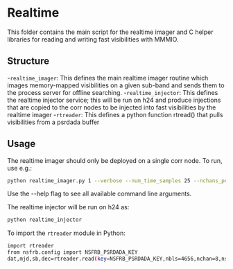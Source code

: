 # Realtime

This folder contains the main script for the realtime imager and C helper libraries for reading and writing fast visibilities with MMMIO.

## Structure

-`realtime_imager`: This defines the main realtime imager routine which images memory-mapped visibilities on a given sub-band and sends them to the process server for offline searching.
-`realtime_injector`: This defines the realtime injector service; this will be run on h24 and produce injections that are copied to the corr nodes to be injected into fast visibilities by the realtime imager
-`rtreader`: This defines a python function rtread() that pulls visibilities from a psrdada buffer

## Usage

The realtime imager should only be deployed on a single corr node. To run, use e.g.:

```bash
python realtime_imager.py 1 --verbose --num_time_samples 25 --nchans_per_node 8 --gridsize 301 --briggs --robust 2 --save
```

Use the --help flag to see all available command line arguments.

The realtime injector will be run on h24 as:

```bash
python realtime_injector
```

To import the `rtreader` module in Python:

```bash
import rtreader
from nsfrb.config import NSFRB_PSRDADA_KEY
dat,mjd,sb,dec=rtreader.read(key=NSFRB_PSRDADA_KEY,nbls=4656,nchan=8,nsamps=25)
```

